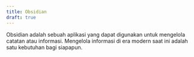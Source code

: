 ```yaml
---
title: Obsidian
draft: true
---
```

Obsidian adalah sebuah aplikasi yang dapat digunakan untuk mengelola catatan atau informasi. Mengelola informasi di era modern saat ini adalah satu kebutuhan bagi siapapun. 